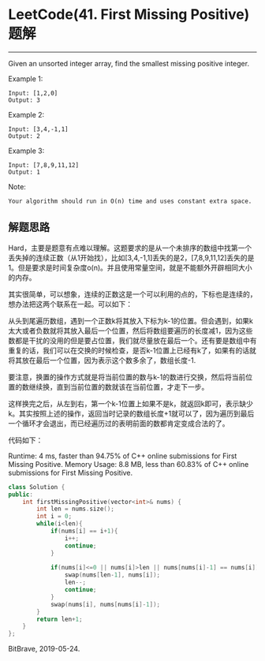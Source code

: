 # LeetCode(41. First Missing Positive)题解
------
Given an unsorted integer array, find the smallest missing positive integer.

Example 1:

    Input: [1,2,0]
    Output: 3
Example 2:

    Input: [3,4,-1,1]
    Output: 2
Example 3:

    Input: [7,8,9,11,12]
    Output: 1
Note:

    Your algorithm should run in O(n) time and uses constant extra space.

## 解题思路
Hard，主要是题意有点难以理解。这题要求的是从一个未排序的数组中找第一个丢失掉的连续正数（从1开始找），比如[3,4,-1,1]丢失的是2，[7,8,9,11,12]丢失的是1。但是要求是时间复杂度o(n)。并且使用常量空间，就是不能额外开辟相同大小的内存。

其实很简单，可以想象，连续的正数这是一个可以利用的点的，下标也是连续的，想办法把这两个联系在一起。可以如下：

从头到尾遍历数组，遇到一个正数k将其放入下标为k-1的位置。但会遇到，如果k太大或者负数就将其放入最后一个位置，然后将数组要遍历的长度减1，因为这些数都是干扰的没用的但是要占位置，我们就尽量放在最后一个。还有要是数组中有重复的话，我们可以在交换的时候检查，是否k-1位置上已经有k了，如果有的话就将其放在最后一个位置，因为表示这个数多余了，数组长度-1.

要注意，换置的操作方式就是将当前位置的数与k-1的数进行交换，然后将当前位置的数继续换，直到当前位置的数就该在当前位置，才走下一步。

这样换完之后，从左到右，第一个k-1位置上如果不是k，就返回k即可，表示缺少k。其实按照上述的操作，返回当时记录的数组长度+1就可以了，因为遍历到最后一个循环才会退出，而已经遍历过的表明前面的数都肯定变成合法的了。

代码如下：

Runtime: 4 ms, faster than 94.75% of C++ online submissions for First Missing Positive.
Memory Usage: 8.8 MB, less than 60.83% of C++ online submissions for First Missing Positive.

```c++
class Solution {
public:
    int firstMissingPositive(vector<int>& nums) {
        int len = nums.size();
        int i = 0;
        while(i<len){
            if(nums[i] == i+1){
                i++;
                continue;
            } 
            
            if(nums[i]<=0 || nums[i]>len || nums[nums[i]-1] == nums[i]){
                swap(nums[len-1], nums[i]);
                len--;
                continue;
            }
            swap(nums[i], nums[nums[i]-1]);
        }
        return len+1;
    }
};
```

BitBrave, 2019-05-24.